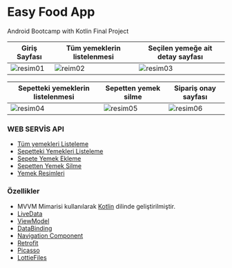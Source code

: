 # Easy Food App
Android Bootcamp with Kotlin Final Project

| Giriş Sayfası | Tüm yemeklerin listelenmesi | Seçilen yemeğe ait detay sayfası |
| ------------- | ------------- | ------------- |
|![resim01](https://user-images.githubusercontent.com/97883562/159471411-febc9887-48f6-4368-8c8d-69820d10bf51.png) | ![reim02](https://user-images.githubusercontent.com/97883562/159471580-4500957a-e440-4780-b822-46495cac33ad.png) | ![resim03](https://user-images.githubusercontent.com/97883562/159471637-887de124-23c3-4ce8-911e-4a6dc476e059.png) |

| Sepetteki yemeklerin listelenmesi | Sepetten yemek silme | Sipariş onay sayfası |
| ------------- | ------------- | ------------- |
| ![resim04](https://user-images.githubusercontent.com/97883562/159473769-3a622b03-a2f6-49f4-835c-0956c45c684a.png) | ![resim05](https://user-images.githubusercontent.com/97883562/159473869-e4f7ad6c-5dd4-4c41-b555-8e7770411a1c.png) | ![resim06](https://user-images.githubusercontent.com/97883562/159474750-1af0b0ee-c87f-4653-88b5-aae3eaf5d388.png) |

### WEB SERVİS API

- [Tüm yemekleri Listeleme](http://kasimadalan.pe.hu/yemekler/tumYemekleriGetir.php)
- [Sepetteki Yemekleri Listeleme](http://kasimadalan.pe.hu/yemekler/sepettekiYemekleriGetir.php)
- [Sepete Yemek Ekleme](http://kasimadalan.pe.hu/yemekler/sepeteYemekEkle.php)
- [Sepetten Yemek Silme](http://kasimadalan.pe.hu/yemekler/sepettenYemekSil.php)
- [Yemek Resimleri](http://kasimadalan.pe.hu/yemekler/resimler/ayran.png)

### Özellikler

- MVVM Mimarisi kullanılarak [Kotlin](https://kotlinlang.org/) dilinde geliştirilmiştir.
- [LiveData](https://developer.android.com/topic/libraries/architecture/livedata)
- [ViewModel](https://developer.android.com/topic/libraries/architecture/viewmodel)
- [DataBinding](https://developer.android.com/topic/libraries/data-binding/start)
- [Navigation Component](https://developer.android.com/guide/navigation)
- [Retrofit](https://square.github.io/retrofit/)
- [Picasso](https://square.github.io/picasso/)
- [LottieFiles](https://lottiefiles.com/)
